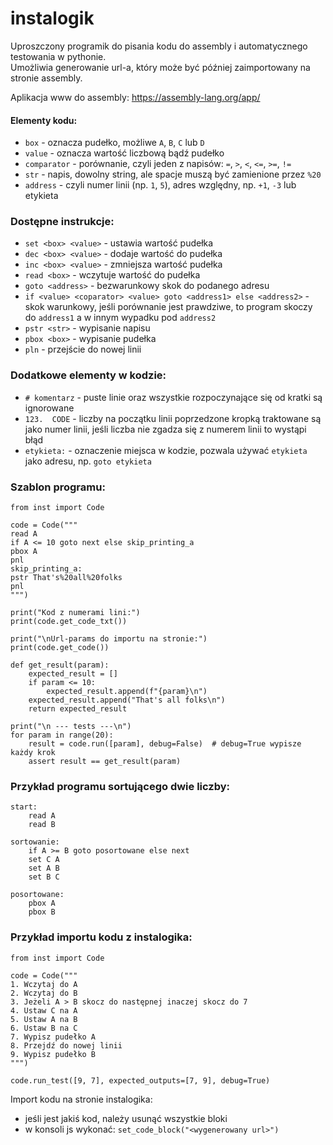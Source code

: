 # instalogik

Uproszczony programik do pisania kodu do assembly i automatycznego testowania w pythonie. <br />
Umożliwia generowanie url-a, który może być później zaimportowany na stronie assembly.

Aplikacja www do assembly: https://assembly-lang.org/app/

#### Elementy kodu:
  - `box` - oznacza pudełko, możliwe `A`, `B`, `C` lub `D`
  - `value` - oznacza wartość liczbową bądź pudełko
  - `comparator` - porównanie, czyli jeden z napisów: `=`, `>`, `<`, `<=`, `>=`, `!=`
  - `str` - napis, dowolny string, ale spacje muszą być zamienione przez `%20`
  - `address` - czyli numer linii  (np. `1`, `5`), adres względny, np. `+1`, `-3` lub etykieta

### Dostępne instrukcje:

  - `set <box> <value>` - ustawia wartość pudełka
  - `dec <box> <value>` - dodaje wartość do pudełka
  - `inc <box> <value>` - zmniejsza wartość pudełka
  - `read <box>` - wczytuje wartość do pudełka
  - `goto <address>` - bezwarunkowy skok do podanego adresu
  - `if <value> <coparator> <value> goto <address1> else <address2>` - skok warunkowy, jeśli porównanie jest prawdziwe,
  to program skoczy do `address1` a w innym wypadku pod `address2`
  - `pstr <str>` - wypisanie napisu
  - `pbox <box>` - wypisanie pudełka
  - `pln` - przejście do nowej linii

### Dodatkowe elementy w kodzie:

  - `# komentarz` - puste linie oraz wszystkie rozpoczynające się od kratki są ignorowane
  - `123.  CODE` - liczby na początku linii poprzedzone kropką traktowane są jako numer
     linii, jeśli liczba nie zgadza się z numerem linii to wystąpi błąd
  - `etykieta:`  - oznaczenie miejsca w kodzie, pozwala używać `etykieta` jako adresu, np. `goto etykieta`


### Szablon programu:

```
from inst import Code

code = Code("""
read A
if A <= 10 goto next else skip_printing_a
pbox A
pnl
skip_printing_a:
pstr That's%20all%20folks
pnl
""")

print("Kod z numerami lini:")
print(code.get_code_txt())

print("\nUrl-params do importu na stronie:")
print(code.get_code())

def get_result(param):
    expected_result = []
    if param <= 10:
        expected_result.append(f"{param}\n")
    expected_result.append("That's all folks\n")
    return expected_result

print("\n --- tests ---\n")
for param in range(20):
    result = code.run([param], debug=False)  # debug=True wypisze każdy krok
    assert result == get_result(param)

```

### Przykład programu sortującego dwie liczby:
```
start:
    read A
    read B

sortowanie:
    if A >= B goto posortowane else next
    set C A
    set A B
    set B C

posortowane:
    pbox A
    pbox B
```

### Przykład importu kodu z instalogika:

``` 
from inst import Code

code = Code("""
1. Wczytaj do A
2. Wczytaj do B
3. Jeżeli A > B skocz do następnej inaczej skocz do 7
4. Ustaw C na A
5. Ustaw A na B
6. Ustaw B na C
7. Wypisz pudełko A
8. Przejdź do nowej linii
9. Wypisz pudełko B
""")

code.run_test([9, 7], expected_outputs=[7, 9], debug=True)
```

Import kodu na stronie instalogika:
  - jeśli jest jakiś kod, należy usunąć wszystkie bloki
  - w konsoli js wykonać: `set_code_block("<wygenerowany url>")`